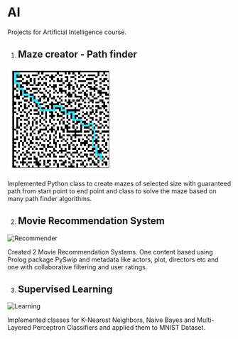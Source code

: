 # AI
Projects for Artificial Intelligence course.

1. ## Maze creator - Path finder
  ![Maze](https://github.com/manosvek/AI/blob/main/1/maze.png)
  
  Implemented Python class to create mazes of selected size with guaranteed path from start point to end point and class to solve the maze based on many path finder algorithms.

2. ## Movie Recommendation System

  ![Recommender](https://miro.medium.com/max/1132/1*N0-ikjPv4RUVvS-6KCgLPg.jpeg)

  Created 2 Movie Recommendation Systems. One content based using Prolog package PySwip and metadata like actors, plot, directors etc and one with collaborative filtering and user ratings.
  
  
3. ## Supervised Learning

  ![Learning](https://fiori-implementation.com/blog/wp-content/uploads/2017/08/nobackground-machine-learning-netlife-robot-study-book-reading-flat-art-cover-1-730x300.png)
  
  Implemented classes for K-Nearest Neighbors, Naive Bayes and Multi-Layered Perceptron Classifiers and applied them to MNIST Dataset.
